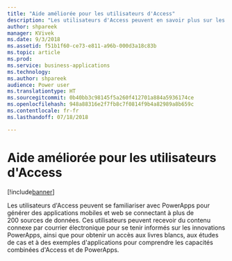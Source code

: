 ```yaml
---
title: "Aide améliorée pour les utilisateurs d'Access"
description: "Les utilisateurs d'Access peuvent en savoir plus sur les possibilités de créer des applications avec PowerApps"
author: shpareek
manager: KVivek
ms.date: 9/3/2018
ms.assetid: f51b1f60-ce73-e811-a96b-000d3a18c83b
ms.topic: article
ms.prod: 
ms.service: business-applications
ms.technology: 
ms.author: shpareek
audience: Power user
ms.translationtype: HT
ms.sourcegitcommit: 0b40bb3c98145f5a260f412701a884a5936174ce
ms.openlocfilehash: 948a88316e2f7fb8c7f0814f9b4a82989a8b659c
ms.contentlocale: fr-fr
ms.lasthandoff: 07/18/2018

---
```

# <a name="improved-help-for-access-users"></a>Aide améliorée pour les utilisateurs d'Access


[!include[banner](../../includes/banner.md)]

Les utilisateurs d'Access peuvent se familiariser avec PowerApps pour générer des applications mobiles et web se connectant à plus de 200 sources de données. Ces utilisateurs peuvent recevoir du contenu connexe par courrier électronique pour se tenir informés sur les innovations PowerApps, ainsi que pour obtenir un accès aux livres blancs, aux études de cas et à des exemples d'applications pour comprendre les capacités combinées d'Access et de PowerApps.

